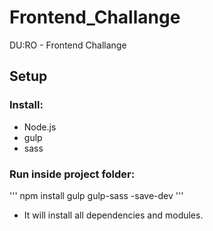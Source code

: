 # Frontend_Challange
DU:RO - Frontend Challange

## Setup

### Install:
- Node.js
- gulp
- sass

### Run inside project folder:
'''
npm install gulp gulp-sass -save-dev
'''

- It will install all dependencies and modules.
